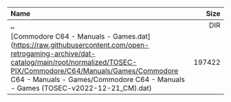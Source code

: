 |Name|Size|
|:---|---:|
|[..](../index.html)|DIR|
|[Commodore C64 - Manuals - Games.dat](https://raw.githubusercontent.com/open-retrogaming-archive/dat-catalog/main/root/normalized/TOSEC-PIX/Commodore/C64/Manuals/Games/Commodore C64 - Manuals - Games/Commodore C64 - Manuals - Games (TOSEC-v2022-12-21_CM).dat)|197422|
